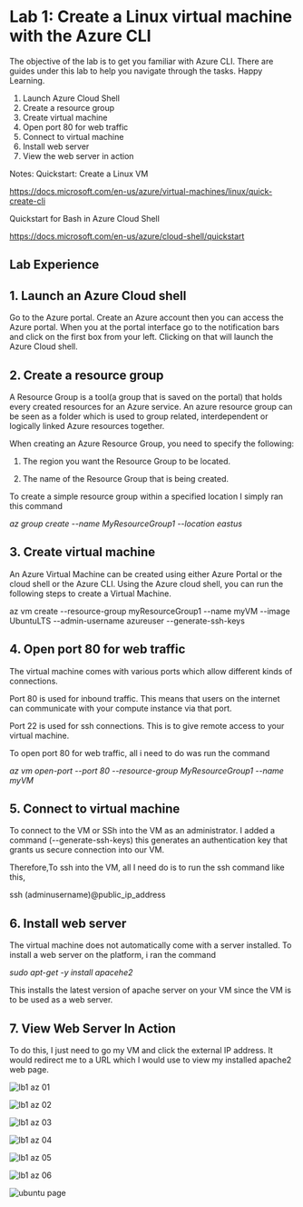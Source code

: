 # Lab 1: Create a Linux virtual machine with the Azure CLI

The objective of the lab is to get you familiar with Azure CLI.
There are guides under this lab to help you navigate through the tasks. 
Happy Learning.


1. Launch Azure Cloud Shell
2. Create a resource group
3. Create virtual machine
4. Open port 80 for web traffic
5. Connect to virtual machine
6. Install web server
7. View the web server in action



Notes:
Quickstart: Create a Linux VM

https://docs.microsoft.com/en-us/azure/virtual-machines/linux/quick-create-cli

Quickstart for Bash in Azure Cloud Shell

https://docs.microsoft.com/en-us/azure/cloud-shell/quickstart











## Lab Experience


## 1. Launch an Azure Cloud shell

Go to the Azure portal. Create an Azure account then you can access the Azure portal. When you at the portal interface go to the notification bars and click on the first box from your left. Clicking on that will launch the Azure Cloud shell.

## 2. Create a resource group

A Resource Group is a tool(a group that is saved on the portal) that holds every created resources for an Azure service. 
An azure resource group can be seen as a folder which is used to group related, interdependent or logically linked Azure resources together.

When creating an Azure Resource Group, you need to specify the following:

1. The region you want the Resource Group to be located.

2. The name of the Resource Group that is being created.

To create a simple resource group within a specified location I simply ran this command

_az group create --name MyResourceGroup1 --location eastus_

## 3. Create virtual machine

An Azure Virtual Machine can be created using either Azure Portal or the cloud shell or the Azure CLI. Using the Azure cloud shell, you can run the following steps to create a Virtual Machine.

az vm create
--resource-group myResourceGroup1
--name myVM
--image UbuntuLTS
--admin-username azureuser
--generate-ssh-keys



## 4. Open port 80 for web traffic

The virtual machine comes with various ports which allow different kinds of connections.

Port 80 is used for inbound traffic. This means that users on the internet can communicate with your compute instance via that port.

Port 22 is used for ssh connections. This is to give remote access to your virtual machine.

 To open port 80 for web traffic, all i need to do was run the command

_az vm open-port --port 80 --resource-group MyResourceGroup1 --name myVM_



## 5. Connect to virtual machine

 To connect to the VM or SSh into the VM as an administrator. I added a command (--generate-ssh-keys) this generates an authentication key that grants us secure connection into our VM. 
 
 Therefore,To ssh into the VM, all I need do is to run the ssh command like this,

ssh (adminusername)@public_ip_address


## 6. Install web server

The virtual machine does not automatically come with a server installed. To install a web server on the platform, i ran the command

_sudo apt-get -y install apacehe2_

This installs the latest version of apache server on your VM since the VM is to be used as a web server.

## 7. View Web Server In Action

To do this, I just need to go my VM and click the external IP address. It would redirect me to a URL which I would use to view my installed apache2 web page.



![lb1 az 01](https://user-images.githubusercontent.com/105374941/186141345-091979ca-36d9-43d9-a7f8-17aab4e413e2.png)


![lb1 az 02](https://user-images.githubusercontent.com/105374941/186141411-5fb1a65f-de82-42ee-bf76-357f19014668.png)


![lb1 az 03](https://user-images.githubusercontent.com/105374941/186141443-119ceb56-aa16-4dc8-9fc2-b35c1651aa8a.png)


![lb1 az 04](https://user-images.githubusercontent.com/105374941/186141492-7db04c91-2445-4d5f-b46c-6235865cbd50.png)


![lb1 az 05](https://user-images.githubusercontent.com/105374941/186141532-39af860e-4d3e-4dc8-9347-6d8f9793cfb3.png)


![lb1 az 06](https://user-images.githubusercontent.com/105374941/186141594-4a79ad6f-17bb-4855-b1e3-1962a8dd1db2.png)



![ubuntu page](https://user-images.githubusercontent.com/105374941/186141703-3cb98162-00c0-4f54-9882-ed408b34733d.png)


